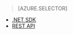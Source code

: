 > [AZURE.SELECTOR]
- [.NET SDK](../articles/media-services/media-services-dotnet-configure-asset-delivery-policy.md)
- [REST API](../articles/media-services/media-services-rest-configure-asset-delivery-policy.md)

<!---HONumber=62-->